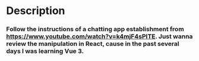 # Description
### Follow the instructions of a chatting app establishment from https://www.youtube.com/watch?v=k4mjF4sPITE. Just wanna review the manipulation in React, cause in the past several days I was learning Vue 3.
